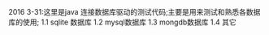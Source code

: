 2016
3-31:这里是java 连接数据库驱动的测试代码;主要是用来测试和熟悉各数据库的使用;
   1.1  sqlite 数据库
   1.2  mysql数据库
   1.3  mongdb数据库
   1.4  其它